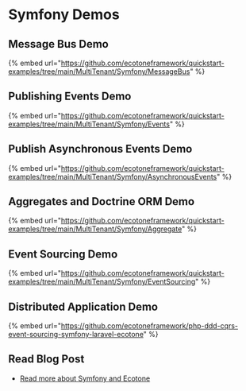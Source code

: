 # Symfony Demos

## Message Bus Demo

{% embed url="https://github.com/ecotoneframework/quickstart-examples/tree/main/MultiTenant/Symfony/MessageBus" %}

## Publishing Events Demo

{% embed url="https://github.com/ecotoneframework/quickstart-examples/tree/main/MultiTenant/Symfony/Events" %}

## Publish Asynchronous Events Demo

{% embed url="https://github.com/ecotoneframework/quickstart-examples/tree/main/MultiTenant/Symfony/AsynchronousEvents" %}

## Aggregates and Doctrine ORM Demo

{% embed url="https://github.com/ecotoneframework/quickstart-examples/tree/main/MultiTenant/Symfony/Aggregate" %}

## Event Sourcing Demo

{% embed url="https://github.com/ecotoneframework/quickstart-examples/tree/main/MultiTenant/Symfony/EventSourcing" %}

## Distributed Application Demo

{% embed url="https://github.com/ecotoneframework/php-ddd-cqrs-event-sourcing-symfony-laravel-ecotone" %}

## Read Blog Post

* [Read more about Symfony and Ecotone](https://blog.ecotone.tech/build-symfony-application-with-ease-using-ecotone/)
